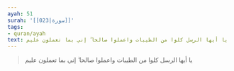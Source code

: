 ```yaml
---
ayah: 51
surah: '[[023|سورة]]'
tags:
- quran/ayah
text: يا أيها الرسل كلوا من الطيبات واعملوا صالحا ۖ إني بما تعملون عليم
---
```

> يا أيها الرسل كلوا من الطيبات واعملوا صالحا ۖ إني بما تعملون عليم
